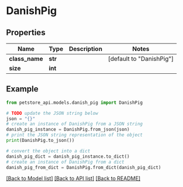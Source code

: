 # DanishPig


## Properties

Name | Type | Description | Notes
------------ | ------------- | ------------- | -------------
**class_name** | **str** |  | [default to "DanishPig"]
**size** | **int** |  | 

## Example

```python
from petstore_api.models.danish_pig import DanishPig

# TODO update the JSON string below
json = "{}"
# create an instance of DanishPig from a JSON string
danish_pig_instance = DanishPig.from_json(json)
# print the JSON string representation of the object
print(DanishPig.to_json())

# convert the object into a dict
danish_pig_dict = danish_pig_instance.to_dict()
# create an instance of DanishPig from a dict
danish_pig_from_dict = DanishPig.from_dict(danish_pig_dict)
```
[[Back to Model list]](../README.md#documentation-for-models) [[Back to API list]](../README.md#documentation-for-api-endpoints) [[Back to README]](../README.md)


